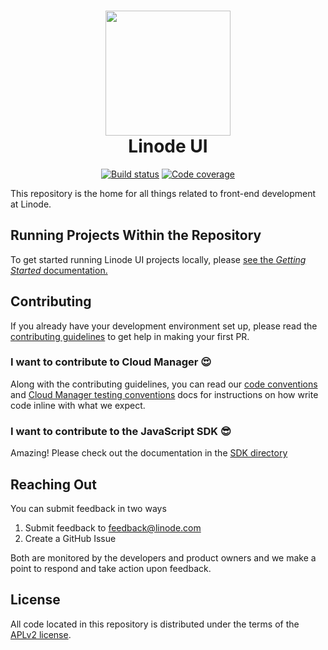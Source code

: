 <h1 align="center">
  <img src="https://www.linode.com/media/images/logos/diagonal/light/linode-logo_diagonal_light_medium.png" width="200" />
  <br />
  Linode UI
</h1>

<p align="center">
  <a href="https://travis-ci.org/linode/manager"><img src="https://travis-ci.org/linode/manager.svg?branch=master" alt="Build status" /></a>
  <a href="https://coveralls.io/github/linode/manager?branch=master"><img src="https://coveralls.io/repos/github/linode/manager/badge.svg?branch=master" alt="Code coverage" /></a>
</p>

This repository is the home for all things related to front-end development at Linode.

## Running Projects Within the Repository

To get started running Linode UI projects locally, please [see the _Getting Started_ documentation.](GETTING_STARTED.md)

## Contributing

If you already have your development environment set up, please read the [contributing guidelines](CONTRIBUTING.md) to get help in making your first PR.

### I want to contribute to Cloud Manager :heart_eyes:

Along with the contributing guidelines, you can read our [code conventions](./CODE_CONVENTIONS.md) and [Cloud Manager testing conventions](./TESTING.md) docs for instructions on how write code inline with what we expect.

### I want to contribute to the JavaScript SDK :sunglasses:

Amazing! Please check out the documentation in the [SDK directory](./packages/linode-js-sdk/README.md)

## Reaching Out

You can submit feedback in two ways

1. Submit feedback to feedback@linode.com
2. Create a GitHub Issue

Both are monitored by the developers and product owners and we make a point to respond and take
action upon feedback.

## License

All code located in this repository is distributed under the terms of the [APLv2
license](LICENSE).
